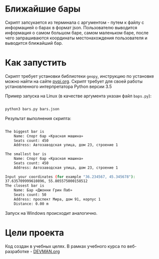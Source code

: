# Ближайшие бары

Скрипт запсукается из терминала с аргументом - путем к файлу с информацией о барах в формат json. Пользователю выводится информация о самом большом баре, самом маленьком баре, после чего запрашиваются координаты местонахождения пользователя и выводится ближайший бар.

# Как запустить

Скрипт требует установки библиотеки `geopy`, инструкцию по установке можно найти на сайте [pypi.org](https://pypi.org/project/geopy/).
Скрипт требует для своей работы установленного интерпретатора Python версии 3.5

Пример запуска на Linux (в качестве аргумента указан файл `baps.py`):

```bash

python3 bars.py bars.json

```

Результат выполнения скрипта:

```bash

The biggest bar is
    Name: Спорт бар «Красная машина»
    Seats count: 450
    Address: Автозаводская улица, дом 23, строение 1
    
The smallest bar is
    Name: Спорт бар «Красная машина»
    Seats count: 450
    Address: Автозаводская улица, дом 23, строение 1
    
Input your coordinates (for example "36.234567, 45.345678"):
37.635709999610896, 55.805575000158512
The closest bar is
    Name: Бар «Джонни Грин Паб»
    Seats count: 50
    Address: проспект Мира, дом 91, корпус 1
    Distance: 0.00 m

```

Запуск на Windows происходит аналогично.

# Цели проекта

Код создан в учебных целях. В рамках учебного курса по веб-разработке - [DEVMAN.org](https://devman.org)
